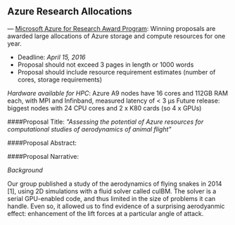 ## Azure Research Allocations

— [Microsoft Azure for Research Award Program](http://research.microsoft.com/en-us/projects/azure/default.aspx):
 Winning proposals are awarded large allocations of Azure storage and compute resources for one year.

* Deadline: *April 15, 2016*
* Proposal should not exceed 3 pages in length or 1000 words
* Proposal should include resource requirement estimates (number of cores, storage requirements)

*Hardware available for HPC*: Azure A9 nodes have 16 cores and 112GB RAM each, with MPI and Infinband, measured latency of < 3 µs
Future release: biggest nodes with 24 CPU cores and 2 x K80 cards (so 4 x GPUs)

####Proposal Title:
_"Assessing the potential of Azure resources for computational studies of aerodynamics of animal flight"_

####Proposal Abstract:

####Proposal Narrative:

_Background_

Our group published a study of the aerodynamics of flying snakes in 2014 [1], using 2D simulations with a fluid solver called cuIBM.
The solver is a serial GPU-enabled code, and thus limited in the size of problems it can handle.
Even so, it allowed us to find evidence of a surprising aerodyanmic effect: enhancement of the lift forces at a particular angle of attack. 

